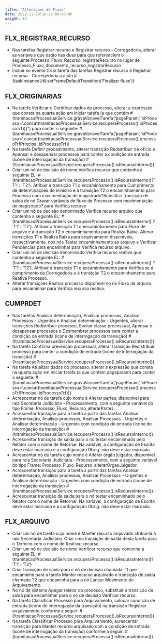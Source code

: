 ```yaml
---
title: "Alterações de Fluxo"
date: 2022-11-29T16:28:00-03:00
weight: 14
---
```


## FLX_REGISTRAR_RECURSO
+ Nas tarefas Registrar recurso e Registrar recurso - Corregedoria, alterar as variáveis que estão nas duas para que referenciem o seguinte:Processo_Fluxo_Recurso_registrarRecurso no lugar de Processo_Fluxo_documento_recurso_registrarRecurso
+ Incluir no evento Criar tarefa das tarefas Registrar recurso e Registrar recurso - Corregedoria a ação #{taskInstanceUtil.setFrameDefaultTransition(‘Finalizar fluxo’)}

## FLX_ORIGINARIAS
+ Na tarefa Verificar e Certificar dados do processo, alterar a expressão que consta na quarta ação em iniciar tarefa (a que contém #{tramitacaoProcessualService.gravaVariavelTarefa(‘pageParam’,‘idProcesso=’.concat(tramitacaoProcessualService.recuperaProcesso().idProcessoTrf))}”) para conter o seguinte: #{tramitacaoProcessualService.gravaVariavelTarefa(‘pageParam’,‘idProcesso=’.concat(tramitacaoProcessualService.recuperaProcesso().processoTrfPrincipal.idProcessoTrf))
+ Na tarefa Definir procedimento, alterar transição Redistribuir de ofício e Apensar e desapensar processos para conter a condição de entrada (ícone de interrogação da transição) #{!tramitacaoProcessualService.recuperaProcesso().isRecursoInterno()}
+ Criar um nó de decisão de nome Verifica recurso que contenha a seguinte EL: #{tramitacaoProcessualService.recuperaProcesso().isRecursoInterno()?‘T1’ : ‘T2’}. Atribuir à transição T1 o encaminhamento para Cumprimento de determinações do ministro e à transição T2 o encaminhamento para Processo com movimentação de magistrado?Substituir transição de saída do nó Gravar variáveis de fluxo de Processo com movimentação de magistrado? para Verifica recurso 
+ Criar um nó de decisão denominado Verifica recurso arquivo que contenha a seguinte EL: #{tramitacaoProcessualService.recuperaProcesso().isRecursoInterno() ? ‘T1’ : ‘T2’}. Atribuir à transição T1 o encaminhamento para Fluxo de arquivo e à transição T2 o encaminhamento para Realiza Baixa. Alterar transições T1 e Realiza Baixa para arquivamento disponíveis, respectivamente, nos nós Testar encaminhamento ao arquivo e Verificar Pendências para encaminhar para Verifica recurso arquivo.
+ Criar um nó de decisão denominado Verifica recurso reativa que contenha a seguinte EL: #{tramitacaoProcessualService.recuperaProcesso().isRecursoInterno() ? ‘T1’ : ‘T2’}. Atribuir à transição T1 o encaminhamento para Verifica se é cumprimento da Corregedoria e à transição T2 o encaminhamento para Reativa Processo.
+ Alterar transições Reativa processo disponível no nó Fluxo de arquivo para encaminhar para Verifica recurso reativa.

## CUMPRDET
+ Nas tarefas Analisar determinação, Analisar processos, Analisar Processos - Urgentes e Analisar determinação - Urgentes, alterar transições Redistribuir processo, Evoluir classe processual, Apensar e desapensar processos e Desmembrar processos para conter a condição de entrada (ícone de interrogação da transição) #{!tramitacaoProcessualService.recuperaProcesso().isRecursoInterno()}
+ Na tarefa Confirma prevenção processual, alterar transição Redistribuir processo para conter a condição de entrada (ícone de interrogação da transição) #{!tramitacaoProcessualService.recuperaProcesso().isRecursoInterno()}
+ Na tarefa Atualizar dados do processo, alterar a expressão que consta na quarta ação em iniciar tarefa (a que contém pageparam) para conter o seguinte: #{tramitacaoProcessualService.gravaVariavelTarefa(‘pageParam’,‘idProcesso=’.concat(tramitacaoProcessualService.recuperaProcesso().processoTrfPrincipal.idProcessoTrf))}
+ Acrescentar nó de tarefa cujo nome é Alterar partes, disponível para raia Secretaria Judiciária - Processamento, com a seguinte variável do tipo Frame: Processo_Fluxo_Recurso_alterarPartes.
+ Acrescentar transição para a tarefa a partir das tarefas Analisar determinação, Analisar processos, Analisar Processos - Urgentes e Analisar determinação - Urgentes com condição de entrada (ícone de interrogação da transição) #{tramitacaoProcessualService.recuperaProcesso().isRecursoInterno()}.
+ Acrescentar transição de saída para o nó testar encaminhado pelo Relator com o nome de Retornar. Na variável, a configuração de Escrita deve estar marcada e a configuração Obrig. não deve estar marcada.
+ Acrescentar nó de tarefa cujo nome é Alterar órgão julgador, disponível para raia Secretaria Judiciária - Processamento, com a seguinte variável do tipo Frame: Processo_Fluxo_Recurso_alterarOrgaoJulgador.
+ Acrescentar transição para a tarefa a partir das tarefas Analisar determinação, Analisar processos, Analisar Processos – Urgentes e Analisar determinação - Urgentes com condição de entrada (ícone de interrogação da transição) #{tramitacaoProcessualService.recuperaProcesso().isRecursoInterno()}.
+ Acrescentar transição de saída para o nó testar encaminhado pelo Relator com o nome de Retornar. Na variável, a configuração de Escrita deve estar marcada e a configuração Obrig. não deve estar marcada.

## FLX_ARQUIVO
+ Criar um nó de tarefa cujo nome é Manter recurso arquivado atribuí-la à raia Secretaria Judiciária. Criar uma transição de saída desta tarefa para o Término com o nome de Reativar recurso.
+ Criar um nó de decisão de nome Verificar recurso que contenha a seguinte EL: #{tramitacaoProcessualService.recuperaProcesso().isRecursoInterno()? ‘T1’ : ‘T2’}
+ Criar transição de saída para o nó de decisão chamada T1 que encaminhe para a tarefa Manter recurso arquivado e transição de saída chamada T2 que encaminha para o nó Lançar Movimento de Arquivamento.
+ No nó de sistema Apagar relator do processo, substituir a transição de saída para encaminhar para o nó de decisão Verificar recurso.
+ Na tarefa Classificar Processo para Arquivamento, colocar condição de entrada (ícone de interrogação da transição) na transição Registrar arquivamento conforme a seguir: #{!tramitacaoProcessualService.recuperaProcesso().isRecursoInterno()}.
+ Na tarefa Classificar Processo para Arquivamento, acrescentar transição para Manter recurso arquivado com a condição de entrada (ícone de interrogação da transição) conforme a seguir: #{tramitacaoProcessualService.recuperaProcesso().isRecursoInterno()}
